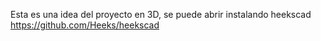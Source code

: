 Esta es una idea del proyecto en 3D, se puede abrir instalando heekscad
https://github.com/Heeks/heekscad
